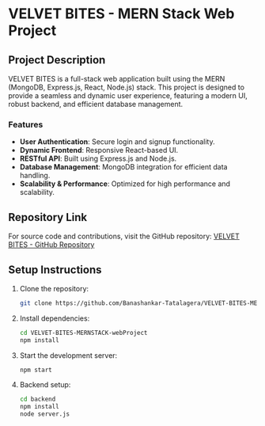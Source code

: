 # VELVET BITES - MERN Stack Web Project

## Project Description
VELVET BITES is a full-stack web application built using the MERN (MongoDB, Express.js, React, Node.js) stack. This project is designed to provide a seamless and dynamic user experience, featuring a modern UI, robust backend, and efficient database management.

### Features
- **User Authentication**: Secure login and signup functionality.
- **Dynamic Frontend**: Responsive React-based UI.
- **RESTful API**: Built using Express.js and Node.js.
- **Database Management**: MongoDB integration for efficient data handling.
- **Scalability & Performance**: Optimized for high performance and scalability.

## Repository Link
For source code and contributions, visit the GitHub repository:
[VELVET BITES - GitHub Repository](https://github.com/Banashankar-Tatalagera/VELVET-BITES-MERNSTACK-webProject)

## Setup Instructions
1. Clone the repository:
   ```sh
   git clone https://github.com/Banashankar-Tatalagera/VELVET-BITES-MERNSTACK-webProject.git
   ```
2. Install dependencies:
   ```sh
   cd VELVET-BITES-MERNSTACK-webProject
   npm install
   ```
3. Start the development server:
   ```sh
   npm start
   ```
4. Backend setup:
   ```sh
   cd backend
   npm install
   node server.js
   ```




